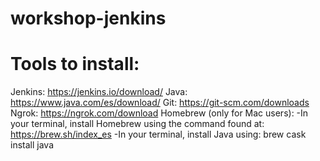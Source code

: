 # workshop-jenkins

# Tools to install:
Jenkins: https://jenkins.io/download/
Java: https://www.java.com/es/download/
Git: https://git-scm.com/downloads
Ngrok: https://ngrok.com/download
Homebrew (only for Mac users):
-In your terminal, install Homebrew using the command found at:
https://brew.sh/index_es
-In your terminal, install Java using: 
brew cask install java
